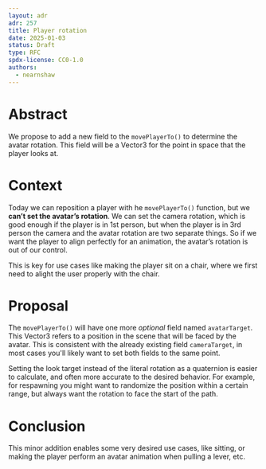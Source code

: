 ```yaml
---
layout: adr
adr: 257
title: Player rotation
date: 2025-01-03
status: Draft
type: RFC
spdx-license: CC0-1.0
authors:
  - nearnshaw
---
```


# Abstract

We propose to add a new field to the `movePlayerTo()` to determine the avatar rotation. This field will be a Vector3 for the point in space that the player looks at.

# Context

Today we can reposition a player with he `movePlayerTo()` function, but we **can’t set the avatar’s rotation**. We can set the camera rotation, which is good enough if the player is in 1st person, but when the player is in 3rd person the camera and the avatar rotation are two separate things. So if we want the player to align perfectly for an animation, the avatar’s rotation is out of our control.

This is key for use cases like making the player sit on a chair, where we first need to alight the user properly with the chair.

# Proposal

The `movePlayerTo()` will have one more _optional_ field named `avatarTarget`. This Vector3 refers to a position in the scene that will be faced by the avatar. This is consistent with the already existing field `cameraTarget`, in most cases you'll likely want to set both fields to the same point.

Setting the look target instead of the literal rotation as a quaternion is easier to calculate, and often more accurate to the desired behavior. For example, for respawning you might want to randomize the position within a certain range, but always want the rotation to face the start of the path.

# Conclusion

This minor addition enables some very desired use cases, like sitting, or making the player perform an avatar animation when pulling a lever, etc.
